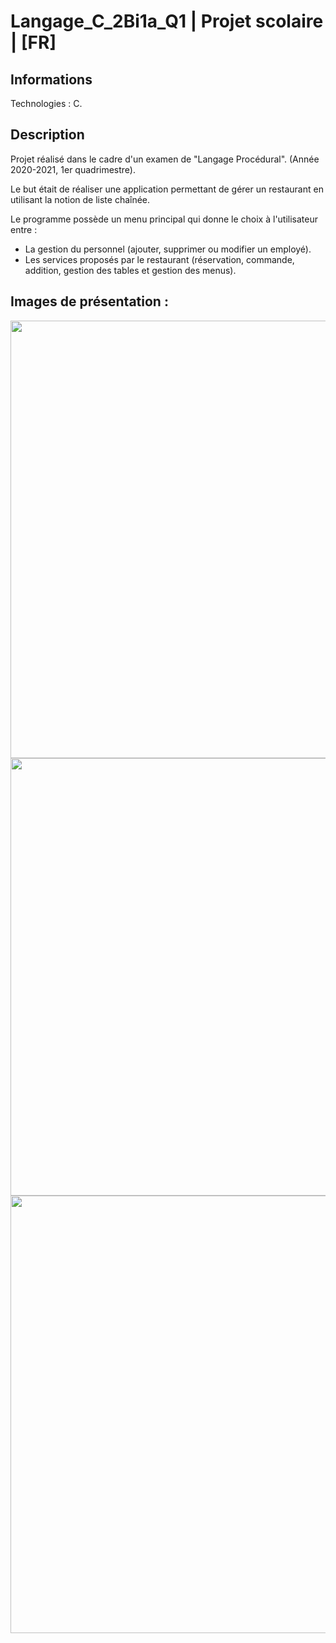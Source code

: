 # Langage_C_2Bi1a_Q1 | Projet scolaire | [FR]

## Informations

Technologies : C.

## Description

Projet réalisé dans le cadre d'un examen de "Langage Procédural". (Année 2020-2021, 1er quadrimestre).

Le but était de réaliser une application permettant de gérer un restaurant en utilisant la notion de liste chaînée.

Le programme possède un menu principal qui donne le choix à l'utilisateur entre :
- La gestion du personnel (ajouter, supprimer ou modifier un employé).
- Les services proposés par le restaurant (réservation, commande, addition, gestion des tables et gestion des menus).

## Images de présentation :
<div>
<img align=top src="https://github.com/damien-auversack/Langage_C_2Bi1a_Q1/blob/master/presentation_pictures/picture_01.png" width="700px">
<img align=top src="https://github.com/damien-auversack/Langage_C_2Bi1a_Q1/blob/master/presentation_pictures/picture_02.png" width="700px">
<img align=top src="https://github.com/damien-auversack/Langage_C_2Bi1a_Q1/blob/master/presentation_pictures/picture_03.png" width="700px">
</div>
